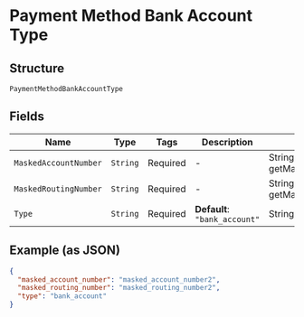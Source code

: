 
# Payment Method Bank Account Type

## Structure

`PaymentMethodBankAccountType`

## Fields

| Name | Type | Tags | Description | Getter | Setter |
|  --- | --- | --- | --- | --- | --- |
| `MaskedAccountNumber` | `String` | Required | - | String getMaskedAccountNumber() | setMaskedAccountNumber(String maskedAccountNumber) |
| `MaskedRoutingNumber` | `String` | Required | - | String getMaskedRoutingNumber() | setMaskedRoutingNumber(String maskedRoutingNumber) |
| `Type` | `String` | Required | **Default**: `"bank_account"` | String getType() | setType(String type) |

## Example (as JSON)

```json
{
  "masked_account_number": "masked_account_number2",
  "masked_routing_number": "masked_routing_number2",
  "type": "bank_account"
}
```

